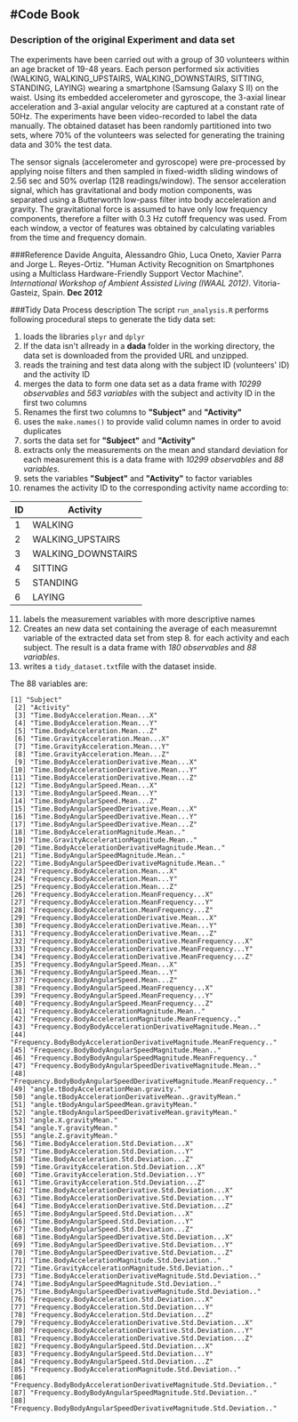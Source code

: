 #Code Book
---
### Description of the original Experiment and data set
The experiments have been carried out with a group of 30 volunteers within an age bracket of 19-48 years. Each person performed six activities (WALKING, WALKING_UPSTAIRS, WALKING_DOWNSTAIRS, SITTING, STANDING, LAYING) wearing a smartphone (Samsung Galaxy S II) on the waist. Using its embedded accelerometer and gyroscope, the 3-axial linear acceleration and 3-axial angular velocity are captured at a constant rate of 50Hz. The experiments have been video-recorded to label the data manually. The obtained dataset has been randomly partitioned into two sets, where 70% of the volunteers was selected for generating the training data and 30% the test data. 

The sensor signals (accelerometer and gyroscope) were pre-processed by applying noise filters and then sampled in fixed-width sliding windows of 2.56 sec and 50% overlap (128 readings/window). The sensor acceleration signal, which has gravitational and body motion components, was separated using a Butterworth low-pass filter into body acceleration and gravity. The gravitational force is assumed to have only low frequency components, therefore a filter with 0.3 Hz cutoff frequency was used. From each window, a vector of features was obtained by calculating variables from the time and frequency domain.

###Reference
Davide Anguita, Alessandro Ghio, Luca Oneto, Xavier Parra and Jorge L. Reyes-Ortiz. "Human Activity Recognition on Smartphones using a Multiclass Hardware-Friendly Support Vector Machine". _International Workshop of Ambient Assisted Living (IWAAL 2012)_. Vitoria-Gasteiz, Spain. __Dec 2012__

###Tidy Data Process description
The script `run_analysis.R` performs following procedural steps to generate the tidy data set:

1. loads the libraries `plyr` and `dplyr`
2. If the data isn't allready in a __dada__ folder in the working directory, the data set is downloaded from the provided URL and unzipped.
3. reads the training and test data along with the subject ID (volunteers' ID) and the activity ID
4. merges the data to form one data set as a data frame with _10299 observables_ and _563 variables_ with the subject and activity ID in the first two columns
5. Renames the first two columns to __"Subject"__ and __"Activity"__
6. uses the `make.names()` to provide valid column names in order to avoid duplicates
7. sorts the data set for __"Subject"__ and __"Activity"__
8. extracts only the measurements on the mean and standard deviation for each measurement this is a data frame with _10299 observables_ and _88 variables_.
9. sets the variables __"Subject"__ and __"Activity"__ to factor variables
10. renames the activity ID to the corresponding activity name according to:

|ID | Activity |
----|-----------
| 1 | WALKING |
| 2 | WALKING_UPSTAIRS |
| 3 | WALKING_DOWNSTAIRS |
| 4 | SITTING |
| 5 | STANDING |
| 6 | LAYING |

11. labels the measurement variables with more descriptive names
12. Creates an new data set containing the average of each measuremnt variable of the extracted data set from step 8. for each activity and each subject. The result is a data frame with _180 observables_ and _88 variables_.
13. writes a `tidy_dataset.txt`file with the dataset inside.

The 88 variables are:

```
[1] "Subject"                                                          
 [2] "Activity"                                                         
 [3] "Time.BodyAcceleration.Mean...X"                                   
 [4] "Time.BodyAcceleration.Mean...Y"                                   
 [5] "Time.BodyAcceleration.Mean...Z"                                   
 [6] "Time.GravityAcceleration.Mean...X"                                
 [7] "Time.GravityAcceleration.Mean...Y"                                
 [8] "Time.GravityAcceleration.Mean...Z"                                
 [9] "Time.BodyAccelerationDerivative.Mean...X"                         
[10] "Time.BodyAccelerationDerivative.Mean...Y"                         
[11] "Time.BodyAccelerationDerivative.Mean...Z"                         
[12] "Time.BodyAngularSpeed.Mean...X"                                   
[13] "Time.BodyAngularSpeed.Mean...Y"                                   
[14] "Time.BodyAngularSpeed.Mean...Z"                                   
[15] "Time.BodyAngularSpeedDerivative.Mean...X"                         
[16] "Time.BodyAngularSpeedDerivative.Mean...Y"                         
[17] "Time.BodyAngularSpeedDerivative.Mean...Z"                         
[18] "Time.BodyAccelerationMagnitude.Mean.."                            
[19] "Time.GravityAccelerationMagnitude.Mean.."                         
[20] "Time.BodyAccelerationDerivativeMagnitude.Mean.."                  
[21] "Time.BodyAngularSpeedMagnitude.Mean.."                            
[22] "Time.BodyAngularSpeedDerivativeMagnitude.Mean.."                  
[23] "Frequency.BodyAcceleration.Mean...X"                              
[24] "Frequency.BodyAcceleration.Mean...Y"                              
[25] "Frequency.BodyAcceleration.Mean...Z"                              
[26] "Frequency.BodyAcceleration.MeanFrequency...X"                     
[27] "Frequency.BodyAcceleration.MeanFrequency...Y"                     
[28] "Frequency.BodyAcceleration.MeanFrequency...Z"                     
[29] "Frequency.BodyAccelerationDerivative.Mean...X"                    
[30] "Frequency.BodyAccelerationDerivative.Mean...Y"                    
[31] "Frequency.BodyAccelerationDerivative.Mean...Z"                    
[32] "Frequency.BodyAccelerationDerivative.MeanFrequency...X"           
[33] "Frequency.BodyAccelerationDerivative.MeanFrequency...Y"           
[34] "Frequency.BodyAccelerationDerivative.MeanFrequency...Z"           
[35] "Frequency.BodyAngularSpeed.Mean...X"                              
[36] "Frequency.BodyAngularSpeed.Mean...Y"                              
[37] "Frequency.BodyAngularSpeed.Mean...Z"                              
[38] "Frequency.BodyAngularSpeed.MeanFrequency...X"                     
[39] "Frequency.BodyAngularSpeed.MeanFrequency...Y"                     
[40] "Frequency.BodyAngularSpeed.MeanFrequency...Z"                     
[41] "Frequency.BodyAccelerationMagnitude.Mean.."                       
[42] "Frequency.BodyAccelerationMagnitude.MeanFrequency.."              
[43] "Frequency.BodyBodyAccelerationDerivativeMagnitude.Mean.."         
[44] "Frequency.BodyBodyAccelerationDerivativeMagnitude.MeanFrequency.."
[45] "Frequency.BodyBodyAngularSpeedMagnitude.Mean.."                   
[46] "Frequency.BodyBodyAngularSpeedMagnitude.MeanFrequency.."          
[47] "Frequency.BodyBodyAngularSpeedDerivativeMagnitude.Mean.."         
[48] "Frequency.BodyBodyAngularSpeedDerivativeMagnitude.MeanFrequency.."
[49] "angle.tBodyAccelerationMean.gravity."                             
[50] "angle.tBodyAccelerationDerivativeMean..gravityMean."              
[51] "angle.tBodyAngularSpeedMean.gravityMean."                         
[52] "angle.tBodyAngularSpeedDerivativeMean.gravityMean."               
[53] "angle.X.gravityMean."                                             
[54] "angle.Y.gravityMean."                                             
[55] "angle.Z.gravityMean."                                             
[56] "Time.BodyAcceleration.Std.Deviation...X"                          
[57] "Time.BodyAcceleration.Std.Deviation...Y"                          
[58] "Time.BodyAcceleration.Std.Deviation...Z"                          
[59] "Time.GravityAcceleration.Std.Deviation...X"                       
[60] "Time.GravityAcceleration.Std.Deviation...Y"                       
[61] "Time.GravityAcceleration.Std.Deviation...Z"                       
[62] "Time.BodyAccelerationDerivative.Std.Deviation...X"                
[63] "Time.BodyAccelerationDerivative.Std.Deviation...Y"                
[64] "Time.BodyAccelerationDerivative.Std.Deviation...Z"                
[65] "Time.BodyAngularSpeed.Std.Deviation...X"                          
[66] "Time.BodyAngularSpeed.Std.Deviation...Y"                          
[67] "Time.BodyAngularSpeed.Std.Deviation...Z"                          
[68] "Time.BodyAngularSpeedDerivative.Std.Deviation...X"                
[69] "Time.BodyAngularSpeedDerivative.Std.Deviation...Y"                
[70] "Time.BodyAngularSpeedDerivative.Std.Deviation...Z"                
[71] "Time.BodyAccelerationMagnitude.Std.Deviation.."                   
[72] "Time.GravityAccelerationMagnitude.Std.Deviation.."                
[73] "Time.BodyAccelerationDerivativeMagnitude.Std.Deviation.."         
[74] "Time.BodyAngularSpeedMagnitude.Std.Deviation.."                   
[75] "Time.BodyAngularSpeedDerivativeMagnitude.Std.Deviation.."         
[76] "Frequency.BodyAcceleration.Std.Deviation...X"                     
[77] "Frequency.BodyAcceleration.Std.Deviation...Y"                     
[78] "Frequency.BodyAcceleration.Std.Deviation...Z"                     
[79] "Frequency.BodyAccelerationDerivative.Std.Deviation...X"           
[80] "Frequency.BodyAccelerationDerivative.Std.Deviation...Y"           
[81] "Frequency.BodyAccelerationDerivative.Std.Deviation...Z"           
[82] "Frequency.BodyAngularSpeed.Std.Deviation...X"                     
[83] "Frequency.BodyAngularSpeed.Std.Deviation...Y"                     
[84] "Frequency.BodyAngularSpeed.Std.Deviation...Z"                     
[85] "Frequency.BodyAccelerationMagnitude.Std.Deviation.."              
[86] "Frequency.BodyBodyAccelerationDerivativeMagnitude.Std.Deviation.."
[87] "Frequency.BodyBodyAngularSpeedMagnitude.Std.Deviation.."          
[88] "Frequency.BodyBodyAngularSpeedDerivativeMagnitude.Std.Deviation.."
```


